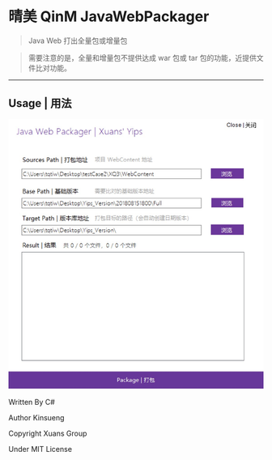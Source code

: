 # 晴美 QinM  JavaWebPackager

> Java Web 打出全量包或增量包

> 需要注意的是，全量和增量包不提供达成 war 包或 tar 包的功能，近提供文件比对功能。


---


## Usage | 用法

 ![](https://raw.githubusercontent.com/Xuans/JavaWebPackager/master/docs/1.jpg)


Written By C#

Author Kinsueng

Copyright Xuans Group

Under MIT License 

